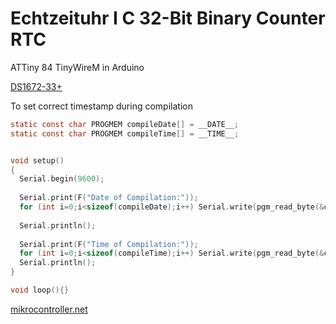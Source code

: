 # Echtzeituhr I C 32-Bit Binary Counter RTC
ATTiny 84 TinyWireM in Arduino

[DS1672-33+](https://www.mouser.de/ProductDetail/Maxim-Integrated/DS1672-33+?qs=0Y9aZN%252BMVCX3bsc%252BYvzwKA==)


To set correct timestamp during compilation

```c
static const char PROGMEM compileDate[] = __DATE__;
static const char PROGMEM compileTime[] = __TIME__;


void setup()
{
  Serial.begin(9600);
  
  Serial.print(F("Date of Compilation:"));
  for (int i=0;i<sizeof(compileDate);i++) Serial.write(pgm_read_byte(&compileDate[i]));
  
  Serial.println();
  
  Serial.print(F("Time of Compilation:"));
  for (int i=0;i<sizeof(compileTime);i++) Serial.write(pgm_read_byte(&compileTime[i]));
  Serial.println(); 
}

void loop(){}
```
[mikrocontroller.net](https://www.mikrocontroller.net/topic/426551)
